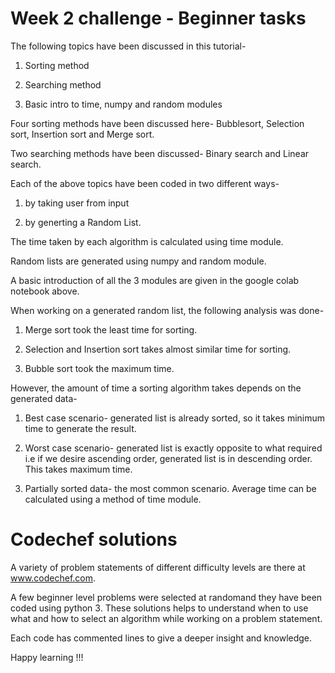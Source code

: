 # **Week 2 challenge - Beginner tasks**

The following topics have been discussed in this tutorial-

1. Sorting method

2. Searching method

3. Basic intro to time, numpy and random modules

Four sorting methods have been discussed here- Bubblesort, Selection sort, Insertion sort and Merge sort.

Two searching methods have been discussed- Binary search and Linear search.

Each of the above topics have been coded in two different ways-

1. by taking user from input

2. by generting a Random List.

The time taken by each algorithm is calculated using time module.

Random lists are generated using numpy and random module.

A basic introduction of all the 3 modules are given in the google colab notebook above.

When working on a generated random list, the following analysis was done-

1. Merge sort took the least time for sorting.

2. Selection and Insertion sort takes almost similar time for sorting.

3. Bubble sort took the maximum time.

However, the amount of time a sorting algorithm takes depends on the generated data-

1. Best case scenario- generated list is already sorted, so it takes minimum time to generate the result.

2. Worst case scenario- generated list is exactly opposite to what required i.e if we desire ascending order, generated list is in descending order. This takes maximum time.

3. Partially sorted data- the most common scenario. Average time can be calculated using a method of time module.

# **Codechef solutions**

A variety of problem statements of different difficulty levels are there at www.codechef.com.

A few beginner level problems were selected at randomand they have been coded using python 3. These solutions helps to understand when to use what and how to select an algorithm while working on a problem statement.

Each code has commented lines to give a deeper insight and knowledge.

Happy learning !!!

